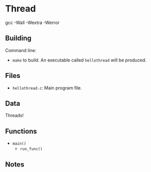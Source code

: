 
# Thread
gcc -Wall -Wextra -Werror

## Building

Command line:

* `make` to build. An executable called `hellothread` will be produced.

## Files

* `hellothread.c`: Main program file.

## Data

Threads!

## Functions

* `main()`
  * `run_func()`

## Notes